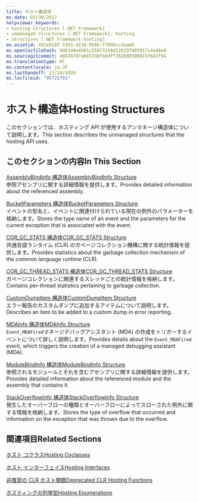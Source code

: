 ```yaml
---
title: ホスト構造体
ms.date: 03/30/2017
helpviewer_keywords:
- hosting structures [.NET Framework]
- unmanaged structures [.NET Framework], hosting
- structures [.NET Framework hosting]
ms.assetid: 492e010f-7493-4134-9505-f7008ccdaae6
ms.openlocfilehash: 9d0349e4801c550731b6d126197003917c4a46e8
ms.sourcegitcommit: d8020797a6657d0fbbdff362b80300815f682f94
ms.translationtype: MT
ms.contentlocale: ja-JP
ms.lasthandoff: 11/24/2020
ms.locfileid: "95721791"
---
```

# <a name="hosting-structures"></a><span data-ttu-id="2b875-102">ホスト構造体</span><span class="sxs-lookup"><span data-stu-id="2b875-102">Hosting Structures</span></span>

<span data-ttu-id="2b875-103">このセクションでは、ホスティング API が使用するアンマネージ構造体について説明します。</span><span class="sxs-lookup"><span data-stu-id="2b875-103">This section describes the unmanaged structures that the hosting API uses.</span></span>  
  
## <a name="in-this-section"></a><span data-ttu-id="2b875-104">このセクションの内容</span><span class="sxs-lookup"><span data-stu-id="2b875-104">In This Section</span></span>  

 [<span data-ttu-id="2b875-105">AssemblyBindInfo 構造体</span><span class="sxs-lookup"><span data-stu-id="2b875-105">AssemblyBindInfo Structure</span></span>](assemblybindinfo-structure.md)  
 <span data-ttu-id="2b875-106">参照アセンブリに関する詳細情報を提供します。</span><span class="sxs-lookup"><span data-stu-id="2b875-106">Provides detailed information about the referenced assembly.</span></span>  
  
 [<span data-ttu-id="2b875-107">BucketParameters 構造体</span><span class="sxs-lookup"><span data-stu-id="2b875-107">BucketParameters Structure</span></span>](bucketparameters-structure.md)  
 <span data-ttu-id="2b875-108">イベントの型名と、イベントに関連付けられている現在の例外のパラメーターを格納します。</span><span class="sxs-lookup"><span data-stu-id="2b875-108">Stores the type name of an event and the parameters for the current exception that is associated with the event.</span></span>  
  
 [<span data-ttu-id="2b875-109">COR_GC_STATS 構造体</span><span class="sxs-lookup"><span data-stu-id="2b875-109">COR_GC_STATS Structure</span></span>](cor-gc-stats-structure.md)  
 <span data-ttu-id="2b875-110">共通言語ランタイム (CLR) のガベージコレクション機構に関する統計情報を提供します。</span><span class="sxs-lookup"><span data-stu-id="2b875-110">Provides statistics about the garbage collection mechanism of the common language runtime (CLR).</span></span>  
  
 [<span data-ttu-id="2b875-111">COR_GC_THREAD_STATS 構造体</span><span class="sxs-lookup"><span data-stu-id="2b875-111">COR_GC_THREAD_STATS Structure</span></span>](cor-gc-thread-stats-structure.md)  
 <span data-ttu-id="2b875-112">ガベージコレクションに関連するスレッドごとの統計情報を格納します。</span><span class="sxs-lookup"><span data-stu-id="2b875-112">Contains per-thread statistics pertaining to garbage collection.</span></span>  
  
 [<span data-ttu-id="2b875-113">CustomDumpItem 構造体</span><span class="sxs-lookup"><span data-stu-id="2b875-113">CustomDumpItem Structure</span></span>](customdumpitem-structure.md)  
 <span data-ttu-id="2b875-114">エラー報告のカスタムダンプに追加するアイテムについて説明します。</span><span class="sxs-lookup"><span data-stu-id="2b875-114">Describes an item to be added to a custom dump in error reporting.</span></span>  
  
 [<span data-ttu-id="2b875-115">MDAInfo 構造体</span><span class="sxs-lookup"><span data-stu-id="2b875-115">MDAInfo Structure</span></span>](mdainfo-structure.md)  
 <span data-ttu-id="2b875-116">`Event_MDAFired`マネージデバッグアシスタント (MDA) の作成をトリガーするイベントについて詳しく説明します。</span><span class="sxs-lookup"><span data-stu-id="2b875-116">Provides details about the `Event_MDAFired` event, which triggers the creation of a managed debugging assistant (MDA).</span></span>  
  
 [<span data-ttu-id="2b875-117">ModuleBindInfo 構造体</span><span class="sxs-lookup"><span data-stu-id="2b875-117">ModuleBindInfo Structure</span></span>](modulebindinfo-structure.md)  
 <span data-ttu-id="2b875-118">参照されるモジュールとそれを含むアセンブリに関する詳細情報を提供します。</span><span class="sxs-lookup"><span data-stu-id="2b875-118">Provides detailed information about the referenced module and the assembly that contains it.</span></span>  
  
 [<span data-ttu-id="2b875-119">StackOverflowInfo 構造体</span><span class="sxs-lookup"><span data-stu-id="2b875-119">StackOverflowInfo Structure</span></span>](stackoverflowinfo-structure.md)  
 <span data-ttu-id="2b875-120">発生したオーバーフローの種類とオーバーフローによってスローされた例外に関する情報を格納します。</span><span class="sxs-lookup"><span data-stu-id="2b875-120">Stores the type of overflow that occurred and information on the exception that was thrown due to the overflow.</span></span>  
  
## <a name="related-sections"></a><span data-ttu-id="2b875-121">関連項目</span><span class="sxs-lookup"><span data-stu-id="2b875-121">Related Sections</span></span>  

 [<span data-ttu-id="2b875-122">ホスト コクラス</span><span class="sxs-lookup"><span data-stu-id="2b875-122">Hosting Coclasses</span></span>](hosting-coclasses.md)  
  
 [<span data-ttu-id="2b875-123">ホスト インターフェイス</span><span class="sxs-lookup"><span data-stu-id="2b875-123">Hosting Interfaces</span></span>](hosting-interfaces.md)  
  
 [<span data-ttu-id="2b875-124">非推奨の CLR ホスト関数</span><span class="sxs-lookup"><span data-stu-id="2b875-124">Deprecated CLR Hosting Functions</span></span>](deprecated-clr-hosting-functions.md)  
  
 [<span data-ttu-id="2b875-125">ホスティングの列挙型</span><span class="sxs-lookup"><span data-stu-id="2b875-125">Hosting Enumerations</span></span>](hosting-enumerations.md)
